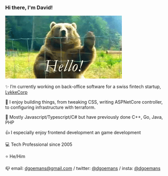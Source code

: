### Hi there, I'm David!

![Hello](https://raw.githubusercontent.com/dgoemans/dgoemans/master/hello.gif)

 :sparkles: I’m currently working on back-office software for a swiss fintech startup, [LykkeCorp](https://github.com/LykkeCorp/)
  
 :sparkling_heart: I enjoy building things, from tweaking CSS, writing ASPNetCore controller, to configuring infrastructure with terraform.
 
 :hammer: Mostly Javascript/Typescript/C# but have previously done C++, Go, Java, PHP
 
 :thumbsup: I especially enjoy frontend development an game development

 :computer: Tech Professional since 2005
 
 :star: He/Him
 
 :mailbox_closed: email: dgoemans@gmail.com / twitter: [@dgoemans](https://twitter.com/dgoemans) / insta: [@dgoemans](https://instagram.com/dgoemans)
 
 <!--
SEO YO
 :key: Keywords: Fullstack, Javascript, Typescript, C#, React, Aspnet Core, DotnetCore 
-->
